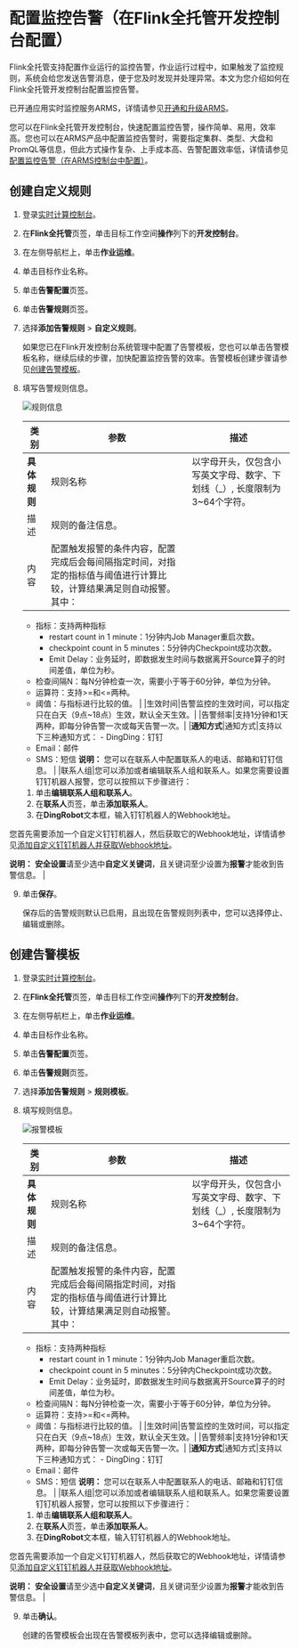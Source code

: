 # 配置监控告警（在Flink全托管开发控制台配置）

Flink全托管支持配置作业运行的监控告警，作业运行过程中，如果触发了监控规则，系统会给您发送告警消息，便于您及时发现并处理异常。本文为您介绍如何在Flink全托管开发控制台配置监控告警。

已开通应用实时监控服务ARMS，详情请参见[开通和升级ARMS](/cn.zh-CN/快速入门/开通和升级ARMS.md)。

您可以在Flink全托管开发控制台，快速配置监控告警，操作简单、易用，效率高。您也可以在ARMS产品中配置监控告警时，需要指定集群、类型、大盘和PromQL等信息，但此方式操作复杂、上手成本高、告警配置效率低，详情请参见[配置监控告警（在ARMS控制台中配置）](/cn.zh-CN/Flink全托管/运维管理/配置监控告警（在ARMS控制台中配置）.md)。

## 创建自定义规则

1.  登录[实时计算控制台](https://realtime-compute.console.aliyun.com/regions/cn-shanghai)。

2.  在**Flink全托管**页签，单击目标工作空间**操作**列下的**开发控制台**。

3.  在左侧导航栏上，单击**作业运维**。

4.  单击目标作业名称。

5.  单击**告警配置**页签。

6.  单击**告警规则**页签。

7.  选择**添加告警规则** \> **自定义规则**。

    如果您已在Flink开发控制台系统管理中配置了告警模板，您也可以单击告警模板名称，继续后续的步骤，加快配置监控告警的效率。告警模板创建步骤请参见[创建告警模板](#section_ppt_9m7_u9d)。

8.  填写告警规则信息。

    ![规则信息](https://static-aliyun-doc.oss-accelerate.aliyuncs.com/assets/img/zh-CN/5256783061/p177121.png)

    |类别|参数|描述|
    |--|--|--|
    |**具体规则**|规则名称|以字母开头，仅包含小写英文字母、数字、下划线（\_）, 长度限制为3~64个字符。|
    |描述|规则的备注信息。|
    |内容|配置触发报警的条件内容，配置完成后会每间隔指定时间，对指定的指标值与阈值进行计算比较，计算结果满足则自动报警。其中：

    -   指标：支持两种指标
        -   restart count in 1 minute：1分钟内Job Manager重启次数。
        -   checkpoint count in 5 minutes：5分钟内Checkpoint成功次数。
        -   Emit Delay：业务延时，即数据发生时间与数据离开Source算子的时间差值，单位为秒。
    -   检查间隔N：每N分钟检查一次，需要小于等于60分钟，单位为分钟。
    -   运算符：支持\>=和<=两种。
    -   阈值：与指标进行比较的值。 |
    |生效时间|告警监控的生效时间，可以指定只在白天（9点~18点）生效，默认全天生效。|
    |告警频率|支持1分钟和1天两种，即每分钟告警一次或每天告警一次。|
    |**通知方式**|通知方式|支持以下三种通知方式：    -   DingDing：钉钉
    -   Email：邮件
    -   SMS：短信
**说明：** 您可以在联系人中配置联系人的电话、邮箱和钉钉信息。 |
    |联系人组|您可以添加或者编辑联系人组和联系人。如果您需要设置钉钉机器人报警，您可以按照以下步骤进行：

    1.  单击**编辑联系人组和联系人**。
    2.  在**联系人**页签，单击**添加联系人**。
    3.  在**DingRobot**文本框，输入钉钉机器人的Webhook地址。

您首先需要添加一个自定义钉钉机器人，然后获取它的Webhook地址，详情请参见[添加自定义钉钉机器人并获取Webhook地址](/cn.zh-CN/大盘和报警（旧版）/设置钉钉机器人报警.md)。

**说明：** **安全设置**请至少选中**自定义关键词**，且关键词至少设置为**报警**才能收到告警信息。 |

9.  单击**保存**。

    保存后的告警规则默认已启用，且出现在告警规则列表中，您可以选择停止、编辑或删除。


## 创建告警模板

1.  登录[实时计算控制台](https://realtime-compute.console.aliyun.com/regions/cn-shanghai)。

2.  在**Flink全托管**页签，单击目标工作空间**操作**列下的**开发控制台**。

3.  在左侧导航栏上，单击**作业运维**。

4.  单击目标作业名称。

5.  单击**告警配置**页签。

6.  单击**告警规则**页签。

7.  选择**添加告警规则** \> **规则模板**。

8.  填写规则信息。

    ![报警模板](https://static-aliyun-doc.oss-accelerate.aliyuncs.com/assets/img/zh-CN/5256783061/p177127.png)

    |类别|参数|描述|
    |--|--|--|
    |**具体规则**|规则名称|以字母开头，仅包含小写英文字母、数字、下划线（\_）, 长度限制为3~64个字符。|
    |描述|规则的备注信息。|
    |内容|配置触发报警的条件内容，配置完成后会每间隔指定时间，对指定的指标值与阈值进行计算比较，计算结果满足则自动报警。其中：

    -   指标：支持两种指标
        -   restart count in 1 minute：1分钟内Job Manager重启次数。
        -   checkpoint count in 5 minutes：5分钟内Checkpoint成功次数。
        -   Emit Delay：业务延时，即数据发生时间与数据离开Source算子的时间差值，单位为秒。
    -   检查间隔N：每N分钟检查一次，需要小于等于60分钟，单位为分钟。
    -   运算符：支持\>=和<=两种。
    -   阈值：与指标进行比较的值。 |
    |生效时间|告警监控的生效时间，可以指定只在白天（9点~18点）生效，默认全天生效。|
    |告警频率|支持1分钟和1天两种，即每分钟告警一次或每天告警一次。|
    |**通知方式**|通知方式|支持以下三种通知方式：    -   DingDing：钉钉
    -   Email：邮件
    -   SMS：短信
**说明：** 您可以在联系人中配置联系人的电话、邮箱和钉钉信息。 |
    |联系人组|您可以添加或者编辑联系人组和联系人。如果您需要设置钉钉机器人报警，您可以按照以下步骤进行：

    1.  单击**编辑联系人组和联系人**。
    2.  在**联系人**页签，单击**添加联系人**。
    3.  在**DingRobot**文本框，输入钉钉机器人的Webhook地址。

您首先需要添加一个自定义钉钉机器人，然后获取它的Webhook地址，详情请参见[添加自定义钉钉机器人并获取Webhook地址](/cn.zh-CN/大盘和报警（旧版）/设置钉钉机器人报警.md)。

**说明：** **安全设置**请至少选中**自定义关键词**，且关键词至少设置为**报警**才能收到告警信息。 |

9.  单击**确认**。

    创建的告警模板会出现在告警模板列表中，您可以选择编辑或删除。


